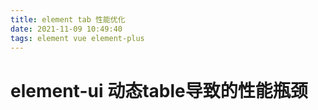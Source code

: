 ```yaml
---
title: element tab 性能优化
date: 2021-11-09 10:49:40
tags: element vue element-plus
---
```


# element-ui 动态table导致的性能瓶颈

